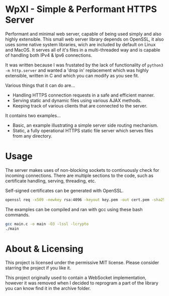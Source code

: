 # WpXI - Simple & Performant HTTPS Server
Performant and minimal web server, capable of being used simply and also highly extensible. This small web server library depends on OpenSSL, it also uses some native system libraries, wich are included by default on Linux and MacOS. 
It serves all of it's files in a multi-threaded way and is capable of handling both IPv4 & Ipv6 connections. 

It was written because I was frustated by the lack of functionality of `python3 -m http.server` and wanted a 'drop in' replacement which was highly extensible, written in C and which you can modify as you see fit.

Various things that it can do are...
* Handling HTTPS connection requests in a safe and efficient manner.
* Serving static and dynamic files using various AJAX methods.
* Keeping track of various clients that are connected to the server.

It contains two examples...
* Basic, an example illustrating a simple server side routing mechanism.
* Static, a fully operational HTTPS static file server which serves files from any directory.

# Usage
The server makes uses of non-blocking sockets to continuously check for incoming connections. 
There are multiple sections to the code, such as certificate handling, serving, threading, etc.

Self-signed certificates can be generated with OpenSSL.
```bash
openssl req -x509 -newkey rsa:4096 -keyout key.pem -out cert.pem -sha256 -days 3560 -nodes -subj '/CN=127.0.0.1'
```

The examples can be compiled and ran with gcc using these bash commands.
```bash
gcc main.c -o main -O3 -lssl -lcrypto
./main
```

# About & Licensing
This project is licensed under the permissive MIT license. Please consider starring the project if you like it.

This project originally used to contain a WebSocket implementation, however it was removed when I decided to reprogram a part of the library you can know find it in the archive folder.
